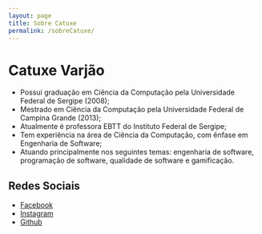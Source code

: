 ```yaml
---
layout: page
title: Sobre Catuxe
permalink: /sobreCatuxe/
---
```


# Catuxe Varjão #

- Possui graduação em Ciência da Computação pela Universidade Federal de Sergipe (2008);
- Mestrado em Ciência da Computação pela Universidade Federal de Campina Grande (2013); 
- Atualmente é professora EBTT do Instituto Federal de Sergipe;
- Tem experiência na área de Ciência da Computação, com ênfase em Engenharia de Software;
- Atuando principalmente nos seguintes temas: engenharia de software, programação de software, qualidade de software e gamificação.


## Redes Sociais ##

- [Facebook](https://www.facebook.com/catuxe)
- [Instagram](https://www.instagram.com/catuxe/)
- [Github](https://github.com/catuxe)